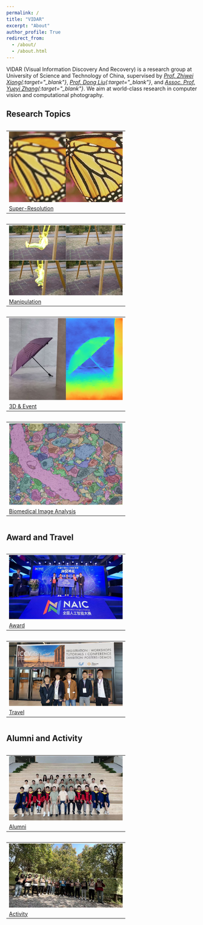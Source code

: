 ```yaml
---
permalink: /
title: "VIDAR"
excerpt: "About"
author_profile: True
redirect_from:
  - /about/
  - /about.html
---
```


<!-- ## About VIDAR-CID -->

VIDAR (Visual Information Discovery And Recovery) is a research group at University of Science and Technology of China, supervised by _[Prof. Zhiwei Xiong](http://staff.ustc.edu.cn/~zwxiong){:target="\_blank"}_, _[Prof. Dong Liu](https://faculty.ustc.edu.cn/dongeliu/){:target="\_blank"}_, and _[Assoc. Prof. Yueyi Zhang](https://scholar.google.com/citations?user=LatWlFAAAAAJ&hl=en){:target="\_blank"}_. We aim at world-class research in computer vision and computational photography.

## Research Topics

<div class="row">

<div class="column">
<table class= "table table-responsive">
  <tr>
    <td> <a href="/super-resolution/2024-New.html" id="super-resolution"><img src="/images/topic-sr.jpg"  width="300"></a></td>
   </tr> 
   <tr>
    <td> <a href="/super-resolution/2024-New.html">Super-Resolution</a> </td>
   </tr>
</table>
</div>

<div class="column">
<table class= "table table-responsive">
  <tr>
    <td><a href="/manipulation/2024-New.html" id="manipulation"><img src="/images/topic-manipulation.jpg"  width="300"></a></td>
   </tr> 
   <tr>
    <td> <a href="/manipulation/2024-New.html">Manipulation</a> </td>
   </tr>
</table>
</div>

</div>

<div class="row">

<div class="column">
<table class= "table table-responsive">
  <tr>
    <td> <a href="/3D-event/2024-New.html" id="3d-event"><img src="/images/topic-depth.jpg"  width="300"></a></td>
   </tr> 
   <tr>
    <td> <a href="/3D-event/2024-New.html">3D & Event</a> </td>
   </tr>
</table>
</div>

<div class="column">
<table class= "table table-responsive">
  <tr>
    <td><a href="/biomedical-imaging/2024-New.html" id="biomedical"><img src="/images/topic-biomedical.jpg"  width="300"></a></td>
   </tr> 
   <tr>
    <td> <a href="/biomedical-imaging/2024-New.html">Biomedical Image Analysis</a> </td>
   </tr>
</table>
</div>

</div>

## Award and Travel

<div class="row">

<div class="column">
<table class= "table table-responsive">
<!-- <tr><td><h2 align="left">Awards</h2></td></tr>  <tr> -->
  <tr>
    <td> <a href="/award.html" id="awards"><img src="/images/award_teaser.jpg"  width="300"></a></td>
   </tr> 
   <tr>
    <td> <a href="/award.html">Award</a> </td>
   </tr>
</table>
</div>

<div class="column">
<table class= "table table-responsive">
  <tr>
    <td> <a href="/travel.html" id="travel"><img src="/images/travel/iccv2023_1.jpg"  width="300"></a></td>
   </tr> 
   <tr>
    <td> <a href="/travel.html">Travel</a> </td>
   </tr>
</table>
</div>

</div>

## Alumni and Activity

<div class="row">

<div class="column">
<table class= "table table-responsive">
<!-- <tr><td><h2 align="left">Alumni</h2></td></tr> -->
  <tr>
    <td> <a href="/alumni.html" id="alumni"><img src="/images/alumni_teaser.jpg"  width="300"></a></td>
   </tr> 
   <tr>
    <td> <a href="/alumni.html">Alumni</a> </td>
   </tr>
</table>
</div>

<div class="column">
<table class= "table table-responsive">
  <tr>
    <td><a href="/teambuilding.html" id="teambuilding"><img src="/images/teambuilding/tb_june2023_1.jpg"  width="300"></a></td>
   </tr> 
   <tr>
    <td> <a href="/teambuilding.html">Activity</a> </td>
   </tr>
</table>
</div>

</div>
